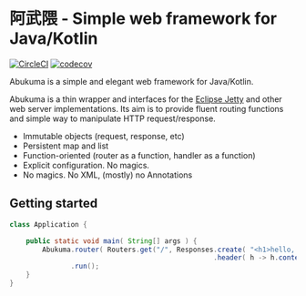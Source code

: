 # 阿武隈 - Simple web framework for Java/Kotlin

[![CircleCI](https://circleci.com/gh/minebreaker/Abukuma.svg?style=svg)](https://circleci.com/gh/minebreaker/Abukuma)
[![codecov](https://codecov.io/gh/minebreaker/Abukuma/branch/master/graph/badge.svg)](https://codecov.io/gh/minebreaker/Abukuma)

Abukuma is a simple and elegant web framework for Java/Kotlin.

Abukuma is a thin wrapper and interfaces for the [Eclipse Jetty](https://www.eclipse.org/jetty)
and other web server implementations.
Its aim is to provide fluent routing functions and simple way to manipulate HTTP request/response.


* Immutable objects (request, response, etc)
* Persistent map and list
* Function-oriented (router as a function, handler as a function)
* Explicit configuration. No magics.
* No magics. No XML, (mostly) no Annotations


## Getting started

```java
class Application {

    public static void main( String[] args ) {
        Abukuma.router( Routers.get("/", Responses.create( "<h1>hello, world</h1>" )
                                                  .header( h -> h.contentType( "text/html" ) ) ) )
               .run();
    }
}
```
